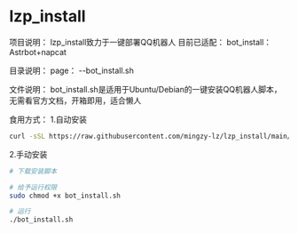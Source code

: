 # lzp_install

项目说明：
lzp_install致力于一键部署QQ机器人
目前已适配：
bot_install：Astrbot+napcat

目录说明：
page：
  --bot_install.sh

文件说明：
bot_install.sh是适用于Ubuntu/Debian的一键安装QQ机器人脚本，无需看官方文档，开箱即用，适合懒人

食用方式：
 1.自动安装
~~~sh
curl -sSL https://raw.githubusercontent.com/mingzy-lz/lzp_install/main/bot_install.sh | bash
~~~
2.手动安装
~~~sh
# 下载安装脚本

# 给予运行权限
sudo chmod +x bot_install.sh

# 运行
./bot_install.sh
~~~
